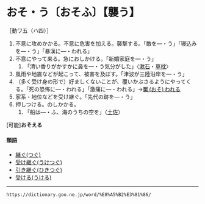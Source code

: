 # おそ・う〔おそふ〕【襲う】

［動ワ五（ハ四）］
1. 不意に攻めかかる。不意に危害を加える。襲撃する。「敵を―・う」「寝込みを―・う」「暴漢に―・われる」
2. 不意にやって来る。急におしかける。「新婚家庭を―・う」    
    1.  「清い香りがかすかに鼻を―・う気分がした」〈[漱石](https://dictionary.goo.ne.jp/word/person/%E5%A4%8F%E7%9B%AE%E6%BC%B1%E7%9F%B3/#jn-164327)・[草枕](https://dictionary.goo.ne.jp/word/%E8%8D%89%E6%9E%95/#jn-61125)〉
3. 風雨や地震などが起こって、被害を及ぼす。「津波が三陸沿岸を―・う」
4. （多く受け身の形で）好ましくないことが、覆いかぶさるようにやってくる。「死の恐怖に―・われる」「激痛に―・われる」→[魘 (おそ) われる](https://dictionary.goo.ne.jp/word/%E9%AD%98%E3%82%8F%E3%82%8C%E3%82%8B/#jn-31385)
5. 家系・地位などを受け継ぐ。「先代の跡を―・う」
6. 押しつける。のしかかる。    
    1.  「船は―・ふ、海のうちの空を」〈[土佐](https://dictionary.goo.ne.jp/word/%E5%9C%9F%E4%BD%90%E6%97%A5%E8%A8%98/#jn-158702)〉
        

\[可能\]**おそえる**

#### 類語

-   [継ぐ(つぐ)](https://dictionary.goo.ne.jp/word/%E7%B6%99%E3%81%90/#jn-147050)
-   [受け継ぐ(うけつぐ)](https://dictionary.goo.ne.jp/word/%E5%8F%97%E7%B6%99%E3%81%90/#jn-18320)
-   [引き継ぐ(ひきつぐ)](https://dictionary.goo.ne.jp/word/%E5%BC%95%E7%B6%99%E3%81%90/#jn-183790)
-   [受ける(うける)](https://dictionary.goo.ne.jp/word/%E5%8F%97%E3%81%91%E3%82%8B/#jn-18366)

---
`https://dictionary.goo.ne.jp/word/%E8%A5%B2%E3%81%86/`